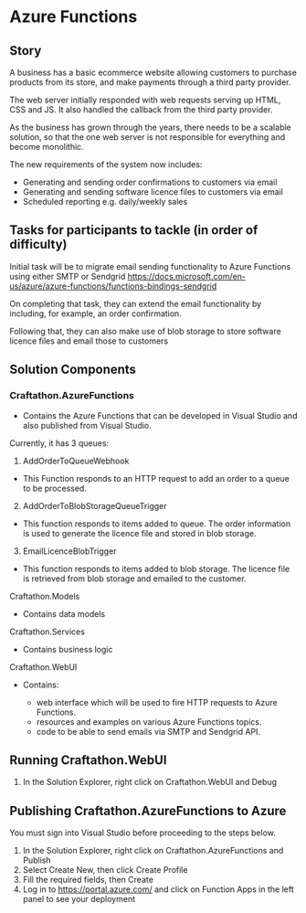 # Azure Functions

## Story

A business has a basic ecommerce website allowing customers to purchase products from its store, and make payments
through a third party provider.

The web server initially responded with web requests serving up HTML, CSS and JS. It also handled
the callback from the third party provider.

As the business has grown through the years, there needs to be a scalable solution, so that the one
web server is not responsible for everything and become monolithic.

The new requirements of the system now includes:

- Generating and sending order confirmations to customers via email
- Generating and sending software licence files to customers via email
- Scheduled reporting e.g. daily/weekly sales


## Tasks for participants to tackle (in order of difficulty)

Initial task will be to migrate email sending functionality to Azure Functions using either SMTP or Sendgrid
https://docs.microsoft.com/en-us/azure/azure-functions/functions-bindings-sendgrid

On completing that task, they can extend the email functionality by including, for example, an order confirmation.

Following that, they can also make use of blob storage to store software licence files and email those to customers

## Solution Components

### Craftathon.AzureFunctions

- Contains the Azure Functions that can be developed in Visual Studio and also published from Visual Studio.

Currently, it has 3 queues:
1) AddOrderToQueueWebhook

- This Function responds to an HTTP request to add an order to a queue to be processed.

2) AddOrderToBlobStorageQueueTrigger

- This function responds to items added to queue. The order information is used to generate the licence
  file and stored in blob storage.

3) EmailLicenceBlobTrigger

- This function responds to items added to blob storage. The licence file is retrieved from blob storage and
  emailed to the customer.

Craftathon.Models

- Contains data models

Craftathon.Services

- Contains business logic

Craftathon.WebUI

- Contains:

    - web interface which will be used to fire HTTP requests to Azure Functions.
    - resources and examples on various Azure Functions topics.
    - code to be able to send emails via SMTP and Sendgrid API.



## Running Craftathon.WebUI


1) In the Solution Explorer, right click on Craftathon.WebUI and Debug



## Publishing Craftathon.AzureFunctions to Azure

You must sign into Visual Studio before proceeding to the steps below.

1) In the Solution Explorer, right click on Craftathon.AzureFunctions and Publish
2) Select Create New, then click Create Profile
3) Fill the required fields, then Create
4) Log in to https://portal.azure.com/ and click on Function Apps in the left panel to see your deployment